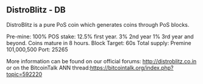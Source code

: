 DistroBlitz - DB
 ---------------- 

DistroBlitz is a pure PoS coin which generates coins through PoS blocks. 

Pre-mine: 100% 
POS stake: 12.5% first year. 
3% 2nd year
1% 3rd year and beyond. 
Coins mature in 8 hours. 
Block Target: 60s 
Total supply: Premine 101,000,500 
Port: 25265

More information can be found on our official forums: http://distroblitz.co.in 
or on the BitcoinTalk ANN thread:https://bitcointalk.org/index.php?topic=592220
